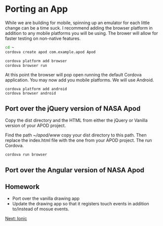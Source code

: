 # Porting an App

While we are building for mobile, spinning up an emulator for each little change can be a time suck. I recommend adding the browser platform in addition to any mobile platforms you will be using. The brower will allow for faster testing on non-native features.

```sh
cd ~
cordova create apod com.example.apod Apod

cordova platform add browser
cordova browser run
```

At this point the browser will pop open running the default Cordova application. You may now add you mobile platforms. We will use Android.

```
cordova platform add android
cordova browser android
```

## Port over the jQuery version of NASA Apod

Copy the dist directory and the HTML from either the jQuery or Vanilla version of your APOD project.

Find the path *~/apod/www* copy your dist directory to this path. Then replace the index.html file with the one from your APOD project. The run Cordova.

```sh
cordova run browser
```


## Port over the Angular version of NASA Apod


## Homework

* Port over the vanilla drawing app
* Update the drawing app so that it registers touch events in addition to/instead of mosue events.

[Next: Ionic](/16-Ionic/README.md)
